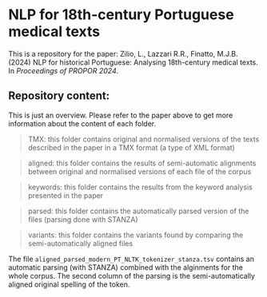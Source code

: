 # NLP for 18th-century Portuguese medical texts
This is a repository for the paper:
Zilio, L., Lazzari R.R., Finatto, M.J.B. (2024) NLP for historical Portuguese: Analysing 18th-century medical texts. In _Proceedings of PROPOR 2024_.

## Repository content:
This is just an overview. Please refer to the paper above to get more information about the content of each folder.

> TMX: this folder contains original and normalised versions of the texts described in the paper in a TMX format (a type of XML format)

> aligned: this folder contains the results of semi-automatic alignments between original and normalised versions of each file of the corpus

> keywords: this folder contains the results from the keyword analysis presented in the paper

> parsed: this folder contains the automatically parsed version of the files (parsing done with STANZA)

> variants: this folder contains the variants found by comparing the semi-automatically aligned files

The file `aligned_parsed_modern_PT_NLTK_tokenizer_stanza.tsv` contains an automatic parsing (with STANZA) combined with the alginments for the whole corpus. The second column of the parsing is the semi-automatically aligned original spelling of the token.